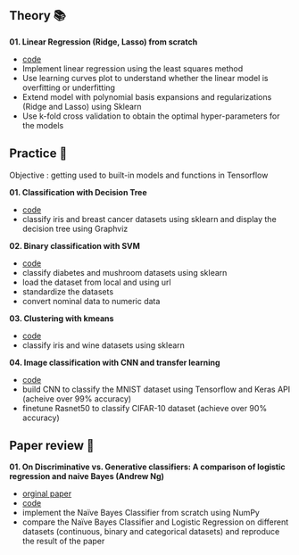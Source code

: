 ## Theory 📚
**01. Linear Regression (Ridge, Lasso) from scratch**
 * [code](https://github.com/SongYi-Han/ML-theory-and-practice/tree/main/theory/01)
 * Implement linear regression using the least squares method 
 * Use learning curves plot to understand whether the linear model is overfitting or underfitting
 * Extend model with polynomial basis expansions and regularizations (Ridge and Lasso) using Sklearn
 * Use k-fold cross validation to obtain the optimal hyper-parameters for the models


## Practice 🤖
Objective : getting used to built-in models and functions in Tensorflow  
  
**01. Classification with Decision Tree** 
 * [code](https://github.com/SongYi-Han/ML-theory-and-practice/blob/main/practice/01/dTree.ipynb)
 * classify iris and breast cancer datasets using sklearn and display the decision tree using Graphviz  
 
**02. Binary classification with SVM**
 * [code]()
 * classify diabetes and mushroom datasets using sklearn   
 * load the dataset from local and using url
 * standardize the datasets
 * convert nominal data to numeric data 
 
**03. Clustering with kmeans**
 * [code]()
 * classify iris and wine datasets using sklearn   
 
**04. Image classification with CNN and transfer learning**  
 * [code]()
 * build CNN to classify the MNIST dataset using Tensorflow and Keras API (acheive over 99% accuracy)
 * finetune Rasnet50 to classify CIFAR-10 dataset (achieve over 90% accuracy)

## Paper review 📝
**01. On Discriminative vs. Generative classifiers: A comparison of logistic regression and naive Bayes (Andrew Ng)**
  * [orginal paper](https://papers.nips.cc/paper/2020-on-discriminative-vs-generative-classifiers-a-comparison-of-logistic-regression-and-naive-bayes.pdf) 
  * [code](https://github.com/SongYi-Han/ML-theory-and-practice/blob/main/paperReview/01/NBCvsLR.ipynb) 
  * implement the Naïve Bayes Classifier from scratch using NumPy
  * compare the Naïve Bayes Classifier and Logistic Regression on different datasets (continuous, binary and categorical datasets) and reproduce the result of the paper
  
